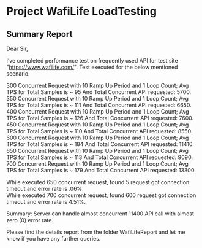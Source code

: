 
# Project WafiLife LoadTesting
## Summary Report

Dear Sir,

I’ve completed performance test on frequently used API for test site "https://www.wafilife.com/". 
Test executed for the below mentioned scenario.

300 Concurrent Request with 10 Ramp Up Period and 1 Loop Count; Avg TPS for Total Samples is ~ 95  And Total Concurrent API requested: 5700.  
350 Concurrent Request with 10 Ramp Up Period and 1 Loop Count; Avg TPS for Total Samples is ~ 111 And Total Concurrent API requested: 6650.  
400 Concurrent Request with 10 Ramp Up Period and 1 Loop Count; Avg TPS for Total Samples is ~ 126 And Total Concurrent API requested: 7600.  
450 Concurrent Request with 10 Ramp Up Period and 1 Loop Count; Avg TPS for Total Samples is ~ 110 And Total Concurrent API requested: 8550.  
600 Concurrent Request with 10 Ramp Up Period and 1 Loop Count; Avg TPS for Total Samples is ~ 184 And Total Concurrent API requested: 11410.  
650 Concurrent Request with 10 Ramp Up Period and 1 Loop Count; Avg TPS for Total Samples is ~ 113 And Total Concurrent API requested: 9090.  
700 Concurrent Request with 10 Ramp Up Period and 1 Loop Count; Avg TPS for Total Samples is ~ 179 And Total Concurrent API requested: 13300.  

While executed 650 concurrent request, found  5 request got connection timeout and error rate is .06%.   
While executed 700 concurrent request, found  600 request got connection timeout and error rate is 4.51%.   

Summary: Server can handle almost concurrent 11400 API call with almost zero (0) error rate.  

Please find the details report from the folder  WafiLifeReport and let me know if you have any further queries.   
